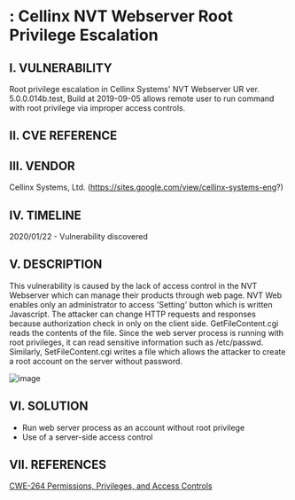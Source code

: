 # : Cellinx NVT Webserver Root Privilege Escalation


I. VULNERABILITY
-------------------------
Root privilege escalation in Cellinx Systems' NVT Webserver UR ver. 5.0.0.014b.test, Build at 2019-09-05 allows remote user to run command with root privilege via improper access controls.


II. CVE REFERENCE
-------------------------


III. VENDOR
-------------------------
Cellinx Systems, Ltd. (https://sites.google.com/view/cellinx-systems-eng?)


IV. TIMELINE
-------------------------
2020/01/22 - Vulnerability discovered


V. DESCRIPTION
-------------------------
This vulnerability is caused by the lack of access control in the NVT Webserver which can manage their products through web page.
NVT Web enables only an administrator to access 'Setting' button which is written Javascript. The attacker can change HTTP requests and responses because authorization check in only on the client side. 
GetFileContent.cgi reads the contents of the file. Since the web server process is running with root privileges, it can read sensitive information such as /etc/passwd.
Similarly, SetFileContent.cgi writes a file which allows the attacker to create a root account on the server without password.

![image](https://user-images.githubusercontent.com/4977656/75419446-2f6fea80-5979-11ea-8ce6-974f79f4ec9a.png)


VI. SOLUTION
-------------------------
- Run web server process as an account without root privilege
- Use of a server-side access control


VII. REFERENCES
-------------------------
[CWE-264 Permissions, Privileges, and Access Controls](https://cwe.mitre.org/data/definitions/264.html)
